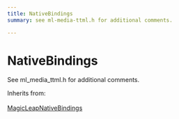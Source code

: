 ```yaml
---
title: NativeBindings
summary: see ml-media-ttml.h for additional comments. 

---
```


# NativeBindings




See ml&#95;media&#95;ttml.h for additional comments.   


Inherits from: <br></br>[MagicLeapNativeBindings](/unity-api/api/UnityEngine.XR.MagicLeap.Native/MagicLeapNativeBindings/UnityEngine.XR.MagicLeap.Native.MagicLeapNativeBindings.md)




